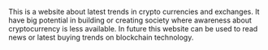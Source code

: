 
 This is a website about latest trends in crypto currencies and exchanges. It have big potential in building or creating society where awareness about cryptocurrency is less available.
 In future this website can be used to read news or latest buying trends on blockchain technology.  
  
